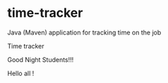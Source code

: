 # time-tracker
Java (Maven) application for tracking time on the job

Time tracker

Good Night Students!!!

Hello all !
